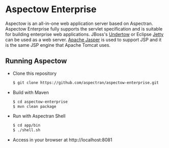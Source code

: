 Aspectow Enterprise
===================

Aspectow is an all-in-one web application server based on Aspectran.  
Aspectow Enterprise fully supports the servlet specification and is suitable for building enterprise web applications.
JBoss's [Undertow](http://undertow.io) or Eclipse [Jetty](https://www.eclipse.org/jetty/) can be used as a web server.
[Apache Jasper](https://mvnrepository.com/artifact/org.mortbay.jasper/apache-jsp) is used to support JSP and it is the same JSP engine that Apache Tomcat uses.

## Running Aspectow

- Clone this repository

  ```sh
  $ git clone https://github.com/aspectran/aspectow-enterprise.git
  ```

- Build with Maven

  ```sh
  $ cd aspectow-enterprise
  $ mvn clean package
  ```

- Run with Aspectran Shell

  ```sh
  $ cd app/bin
  $ ./shell.sh
  ```

- Access in your browser at http://localhost:8081
